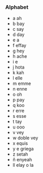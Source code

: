 
### Alphabet

- a ah
- b bay
- c say
- d day
- e a
- f effay
- g hey
- h ache
- i e
- j hota
- k kah
- l elle
- m emme
- n enne
- o oh
- p pay
- q koo
- r erre
- s esse
- t tay
- u ooo
- v vey
- w doble vey
- x equis
- y e griega
- z setah
- ñ enyeah
- ll elay o la
